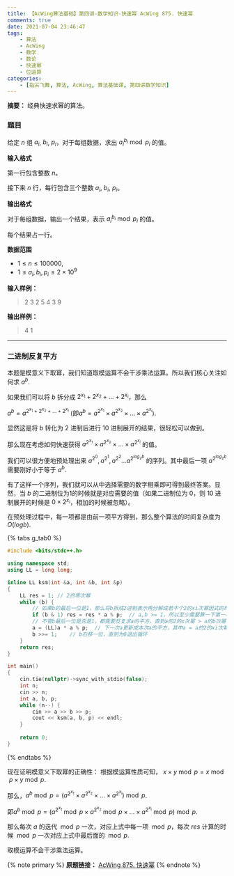 ```yaml
---
title: 【AcWing算法基础】第四讲-数学知识-快速幂 AcWing 875. 快速幂
comments: true
date: 2021-07-04 23:46:47
tags:
    - 算法
    - AcWing
    - 数学
    - 数论
    - 快速幂
    - 位运算
categories:
    - [指尖飞舞, 算法, AcWing, 算法基础课, 第四讲数学知识]
---
```

__摘要：__
经典快速求幂的算法。
<!-- more -->

### 题目

给定 $n$ 组 $a_i$, $b_i$, $p_i$，对于每组数据，求出 $a_i^{b_i} \bmod p_i$ 的值。

__输入格式__

第一行包含整数 $n$。

接下来 $n$ 行，每行包含三个整数 $a_i$, $b_i$, $p_i$。

__输出格式__

对于每组数据，输出一个结果，表示 $a_i^{b_i} \bmod p_i$ 的值。

每个结果占一行。

__数据范围__
+ $1≤n≤100000$,
+ $1≤a_i, b_i, p_i≤2×10^9$

__输入样例：__
> 2
3 2 5
4 3 9

__输出样例：__
> 4
1

___

### 二进制反复平方

本题是模意义下取幂，我们知道取模运算不会干涉乘法运算。所以我们核心关注如何求 $a^b$.

如果我们可以将 $b$ 拆分成 $2^{x_1} + 2^{x_2} + ... + 2^{x_i}$，那么

$a^b = a^{2^{x_1} + 2^{x_2} + ... + 2^{x_i}}$ (即$a^b = a^{2^{x_1}} \times a^{2^{x_2}} \times ... \times a^{2^{x_i}}$).

显然这是将 $b$ 转化为 $2$ 进制后进行 $10$ 进制展开的结果，很轻松可以做到。

那么现在考虑如何快速获得 $a^{2^{x_1}} \times a^{2^{x_2}} \times ... \times a^{2^{x_i}}$ 的值。

我们可以很方便地预处理出来 $a^{2^0}, a^{2^1}, a^{2^2} ... a^{2^{log_2b}}$ 的序列。其中最后一项 $a^{2^{log_2b}}$ 需要刚好小于等于 $a^{b}$.

有了这样一个序列，我们就可以从中选择需要的数字相乘即可得到最终答案。显然，当 $b$ 的二进制位为1的时候就是对应需要的值（如果二进制位为 $0$，则 $10$ 进制展开的时候是 $0 \times 2^{x_i}$，相加的时候被忽略）。

在预处理过程中，每一项都是由前一项平方得到，那么整个算法的时间复杂度为 $O(logb)$.

{% tabs g_tab0 %}
<!-- tab C++ -->
```c++
#include <bits/stdc++.h>

using namespace std;
using LL = long long;

inline LL ksm(int &a, int &b, int &p)
{
    LL res = 1; // 2的零次幂
    while (b) {
        // 如果b的最后一位是1，那么将b拆成2进制表示再分解成若干个2的xi次幂因式的时候，某一个因式对应着该位
        if (b & 1) res = res * a % p;  // a,b >= 1，所以至少需要算一下第一次a的2的0次幂(等于a)，所以res初始化为1. 随后的计算, a被更新成对应a的2的若干次幂
        // 不管b最后一位是否是1，都需要反复求a的平方，直到a的2的x次幂 > a的b次幂，此时一共计算了log_2b次
        a = (LL)a * a % p;  // 下一次a更新成本次a的平方，其中a = a的2的xi次幂
        b >>= 1;    // b右移一位，直到为0退出循环
    }
    return res;
}

int main()
{
    cin.tie(nullptr)->sync_with_stdio(false);
    int n;
    cin >> n;
    int a, b, p;
    while (n--) {
        cin >> a >> b >> p;
        cout << ksm(a, b, p) << endl;    
    }
    
    return 0;
}
```
<!-- endtab -->
{% endtabs %}

现在证明模意义下取幂的正确性：
根据模运算性质可知，
$x \times y \bmod p = x \bmod p \times y \bmod p$.

那么，$a^b \bmod p = (a^{2^{x_1}} \times a^{2^{x_2}} \times ... \times a^{2^{x_i}}) \bmod p$.

即$a^b \bmod p = (a^{2^{x_1}} \bmod p \times a^{2^{x_2}} \bmod p \times ... \times a^{2^{x_i}} \bmod p) \bmod p$.

那么每次 $a$ 的迭代 $\bmod p$ 一次，对应上式中每一项 $\bmod p$，每次 $res$ 计算的时候 $\bmod p$ 一次对应上式中最后面的 $\bmod p$.

取模运算不会干涉乘法运算。

{% note primary %}
__原题链接：__ [AcWing 875. 快速幂](https://www.acwing.com/problem/content/description/877/)
{% endnote %}